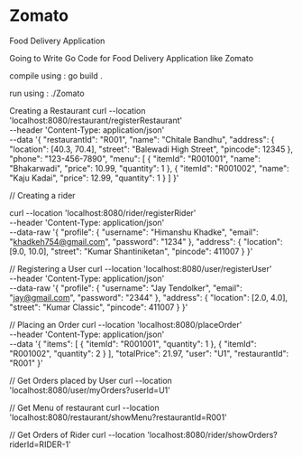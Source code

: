 # Zomato
Food Delivery Application 

Going to Write Go Code for Food Delivery Application like Zomato

compile using : go build .


run using     : ./Zomato


Creating a Restaurant 
curl --location 'localhost:8080/restaurant/registerRestaurant' \
--header 'Content-Type: application/json' \
--data '{
  "restaurantId": "R001",
  "name": "Chitale Bandhu",
  "address": {
        "location": [40.3, 70.4],
        "street": "Balewadi High Street",
        "pincode": 12345
    },
  "phone": "123-456-7890",
  "menu": [
    {
      "itemId": "R001001",
      "name": "Bhakarwadi",
      "price": 10.99,
      "quantity": 1
    },
    {
      "itemId": "R001002",
      "name": "Kaju Kadai",
      "price": 12.99,
      "quantity": 1
    }
  ]
}'

// Creating a rider

curl --location 'localhost:8080/rider/registerRider' \
--header 'Content-Type: application/json' \
--data-raw '{
  "profile": {
    "username": "Himanshu Khadke",
    "email": "khadkeh754@gmail.com",
    "password": "1234"
  },
  "address": {
    "location": [9.0, 10.0],
    "street": "Kumar Shantiniketan",
    "pincode": 411007
  }
}'

// Registering a User
curl --location 'localhost:8080/user/registerUser' \
--header 'Content-Type: application/json' \
--data-raw '{
  "profile": {
    "username": "Jay Tendolker",
    "email": "jay@gmail.com",
    "password": "2344"
  },
  "address": {
    "location": [2.0, 4.0],
    "street": "Kumar Classic",
    "pincode": 411007
  }
}'

// Placing an Order
curl --location 'localhost:8080/placeOrder' \
--header 'Content-Type: application/json' \
--data '{
  "items": [
    {
      "itemId": "R001001",
      "quantity": 1
    },
    {
      "itemId": "R001002",
      "quantity": 2
    }
  ],
  "totalPrice": 21.97,
  "user": "U1",
  "restaurantId": "R001"
}'

// Get Orders placed by User
curl --location 'localhost:8080/user/myOrders?userId=U1'

// Get Menu of restaurant
curl --location 'localhost:8080/restaurant/showMenu?restaurantId=R001'

// Get Orders of Rider
curl --location 'localhost:8080/rider/showOrders?riderId=RIDER-1'
